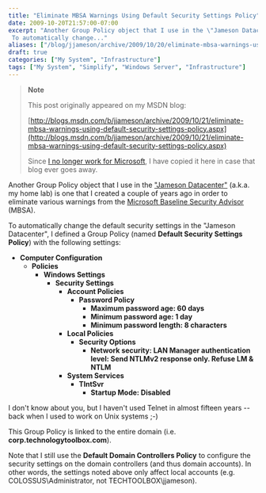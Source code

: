 ```yaml
---
title: "Eliminate MBSA Warnings Using Default Security Settings Policy"
date: 2009-10-20T21:57:00-07:00
excerpt: "Another Group Policy object that I use in the \"Jameson Datacenter\" (a.k.a. my home lab) is one that I created a couple of years ago in order to eliminate various warnings from the Microsoft Baseline Security Advisor (MBSA). 
 To automatically change..."
aliases: ["/blog/jjameson/archive/2009/10/20/eliminate-mbsa-warnings-using-default-security-settings-policy.aspx"]
draft: true
categories: ["My System", "Infrastructure"]
tags: ["My System", "Simplify", "Windows Server", "Infrastructure"]
---
```


> **Note**
>
> This post originally appeared on my MSDN blog:
>
> [http://blogs.msdn.com/b/jjameson/archive/2009/10/21/eliminate-mbsa-warnings-using-default-security-settings-policy.aspx](http://blogs.msdn.com/b/jjameson/archive/2009/10/21/eliminate-mbsa-warnings-using-default-security-settings-policy.aspx)
>
> Since [I no longer work for Microsoft](/blog/jjameson/2011/09/02/last-day-with-microsoft), I have copied it here in case that blog ever goes away.

Another Group Policy object that I use in the ["Jameson Datacenter"](/blog/jjameson/2009/09/13/the-jameson-datacenter) (a.k.a. my home lab) is one that I created a couple of years ago in order to eliminate various warnings from the [Microsoft Baseline Security Advisor](http://technet.microsoft.com/en-us/security/cc184924.aspx) (MBSA).

To automatically change the default security settings in the "Jameson Datacenter", I defined a Group Policy (named **Default Security Settings Policy**) with the following settings:

- **Computer Configuration**
  - **Policies**
    - **Windows Settings**
      - **Security Settings**
        - **Account Policies**
          - **Password Policy**
            - **Maximum password age: 60 days**
            - **Minimum password age: 1 day**
            - **Minimum password length: 8 characters**
        - **Local Policies**
          - **Security Options**
            - **Network security: LAN Manager authentication level: Send NTLMv2 response only. Refuse LM & NTLM**
        - **System Services**
          - **TlntSvr**
            - **Startup Mode: Disabled**

I don't know about you, but I haven't used Telnet in almost fifteen years -- back when I used to work on Unix systems ;-)

This Group Policy is linked to the entire domain (i.e. **corp.technologytoolbox.com**).

Note that I still use the **Default Domain Controllers Policy** to configure the security settings on the domain controllers (and thus domain accounts). In other words, the settings noted above only affect local accounts (e.g. COLOSSUS\Administrator, not TECHTOOLBOX\jjameson).

